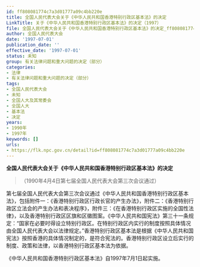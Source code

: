 ```yaml
---
id: ff808081774c7a3d01777a09c4bb220e
title: 全国人民代表大会关于《中华人民共和国香港特别行政区基本法》的决定
LinkTitle: 关于《中华人民共和国香港特别行政区基本法》的决定（1997）
file: 全国人民代表大会关于《中华人民共和国香港特别行政区基本法》的决定_ff808081774c7a3d01777a09c4bb220e.docx
author: 全国人民代表大会
date: '1997-07-01'
publication_date: ''
effective_date: '1997-07-01'
status: 未知
group: 有关法律问题和重大问题的决定（部分）
categories:
- 法律
- 有关法律问题和重大问题的决定（部分）
tags:
- 全国人民代表大会
- 未知
- 全国人大及其常委会
- 全国人大
- 基本法
- 决定
years:
- 1990年
- 1997年
keywords: []
urls:
- https://flk.npc.gov.cn/detail?id=ff808081774c7a3d01777a09c4bb220e
---
```


**全国人民代表大会关于《中华人民共和国香港特别行政区基本法》的决定**

> （1990年4月4日第七届全国人民代表大会第三次会议通过）

第七届全国人民代表大会第三次会议通过《中华人民共和国香港特别行政区基本法》，包括附件一：《香港特别行政区行政长官的产生办法》，附件二：《香港特别行政区立法会的产生办法和表决程序》，附件三：《在香港特别行政区实施的全国性法律》，以及香港特别行政区区旗和区徽图案。《中华人民共和国宪法》第三十一条规定：“国家在必要时得设立特别行政区。在特别行政区内实行的制度按照具体情况由全国人民代表大会以法律规定。”香港特别行政区基本法是根据《中华人民共和国宪法》按照香港的具体情况制定的，是符合宪法的。香港特别行政区设立后实行的制度、政策和法律，以香港特别行政区基本法为依据。

《中华人民共和国香港特别行政区基本法》自1997年7月1日起实施。
